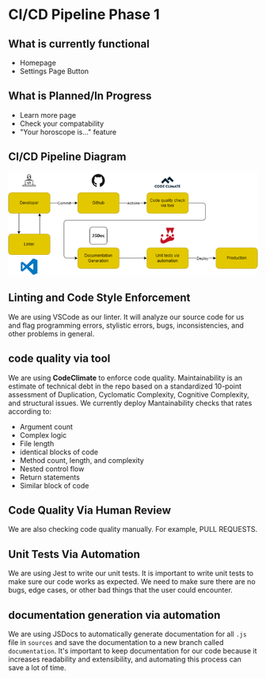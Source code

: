 # CI/CD Pipeline Phase 1

## What is currently functional
- Homepage 
- Settings Page Button

## What is Planned/In Progress
- Learn more page
- Check your compatability 
- "Your horoscope is..." feature


## CI/CD Pipeline Diagram
![CICD Pipeline Diagram](phase1.png)
<!---  Use phase1.png, phase1.drawio.png doesn't have some icons show up for some reason, and if you want to make edits, export as .drawio file and import into https://app.diagrams.net/ -->

## Linting and Code Style Enforcement
We are using VSCode as our linter. It will analyze our source code for us and flag programming errors, stylistic errors, bugs, inconsistencies, and other problems in general. 

## code quality via tool
We are using **CodeClimate** to enforce code quality. Maintainability is an estimate of technical debt in the repo based on a standardized 10-point assessment of Duplication, Cyclomatic Complexity, Cognitive Complexity, and structural issues. We currently deploy Mantainability checks that rates according to:
- Argument count
- Complex logic
- File length
- identical blocks of code
- Method count, length, and complexity
- Nested control flow
- Return statements
- Similar block of code

## Code Quality Via Human Review
We are also checking code quality manually. For example, PULL REQUESTS. 

## Unit Tests Via Automation
We are using Jest to write our unit tests. It is important to write unit tests to make sure our code works as expected. We need to make sure there are no bugs, edge cases, or other bad things that the user could encounter. 

## documentation generation via automation
We are using JSDocs to automatically generate documentation for all `.js` file in `sources` and save the documentation to a new branch called `documentation`. It's important to keep documentation for our code because it increases readability and extensibility, and automating this process can save a lot of time.


